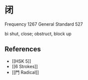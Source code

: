 # 闭
Frequency 1267
General Standard 527

bì
shut, close; obstruct, block up

## References
- [[HSK 5]]
- [[6 Strokes]]
- [[門 Radical]]